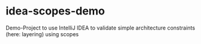 # idea-scopes-demo
Demo-Project to use IntelliJ IDEA to validate simple architecture constraints (here: layering) using scopes
